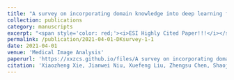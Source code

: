 ```yaml
---
title: "A survey on incorporating domain knowledge into deep learning for medical image analysis"
collection: publications
category: manuscripts
excerpt: "<span style='color: red;'><i>ESI Highly Cited Paper!!!</i></span>"
permalink: /publication/2021-04-01-DKsurvey-1-1
date: 2021-04-01
venue: 'Medical Image Analysis'
paperurl: 'https://xxzcs.github.io/files/A survey on incorporating domain knowledge into deep learning for medical image analysis.pdf'
citation: 'Xiaozheng Xie, Jianwei Niu, Xuefeng Liu, Zhengsu Chen, Shaojie Tang, and Shui Yu. (2021). &quot;A survey on incorporating domain knowledge into deep learning for medical image analysis.&quot; <i>Medical Image Analysis</i>. 69: 101985.'
---
```


